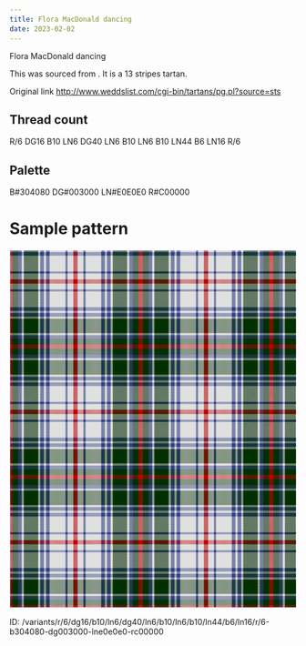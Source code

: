 ```yaml
---
title: Flora MacDonald dancing
date: 2023-02-02
---
```

Flora MacDonald dancing

This was sourced from <no value>.  It is a 13 stripes tartan.

Original link http://www.weddslist.com/cgi-bin/tartans/pg.pl?source=sts

## Thread count
R/6 DG16 B10 LN6 DG40 LN6 B10 LN6 B10 LN44 B6 LN16 R/6

## Palette
B#304080 DG#003000 LN#E0E0E0 R#C00000

# Sample pattern

![Tartan detail](tartan.png "R/6 DG16 B10 LN6 DG40 LN6 B10 LN6 B10 LN44 B6 LN16 R/6 tartan")

ID: /variants/r/6/dg16/b10/ln6/dg40/ln6/b10/ln6/b10/ln44/b6/ln16/r/6-b304080-dg003000-lne0e0e0-rc00000